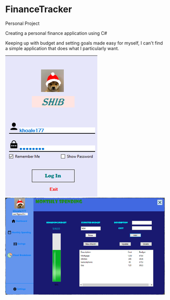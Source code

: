 # FinanceTracker

Personal Project

Creating a personal finance application using C#

Keeping up with budget and setting goals made easy for myself, I can't find a simple application that does what I particularly want. 


![](f_log.png)
![](finance.png)
